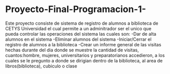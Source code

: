 # Proyecto-Final-Programacion-1-

Este proyecto consiste de sistema de registro de alumnos a biblioteca de CETYS Universidad
el cual permite a un adminitrador ser el unico que pueda controlar las operaciones del sistema
las cuales son:
-Dar de alta alumnos en el sistema
-Eliminar alumnos del sistema
-Iniciar/Cerrar el registro de alumnos a la biblioteca
-Crear un informe general de las visitas hechas durante del dia donde
 se muestre la cantidad de visitas, cuantos:hombre, mujeres, universitarios y preparatorianos accedieron,
 a los cuales se le pregunto a donde se dirigian dentro de la biblioteca, al area de libros(biblioteca), cubiculo o clase
 
